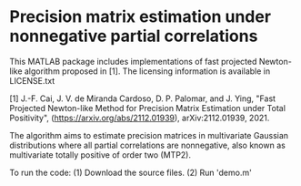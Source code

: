 # Precision matrix estimation under nonnegative partial correlations

This MATLAB package includes implementations of fast projected Newton-like algorithm proposed in [1]. The licensing information is available in LICENSE.txt

[1] J.-F. Cai, J. V. de Miranda Cardoso, D. P. Palomar, and J. Ying, "Fast Projected Newton-like Method for Precision Matrix Estimation under Total Positivity", (https://arxiv.org/abs/2112.01939), arXiv:2112.01939, 2021.

The algorithm aims to estimate precision matrices in multivariate Gaussian distributions where all partial correlations are nonnegative, also known as multivariate totally positive of order two (MTP2).

To run the code:
(1) Download the source files.
(2) Run 'demo.m'
